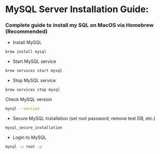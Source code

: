 # MySQL Server Installation Guide:

### Complete guide to install my SQL on MacOS via Homebrew (Recommended)

- Install MySQL
``` bash
brew install mysql
```

- Start MySQL service
``` bash
brew services start mysql
```

- Stop MySQL service
``` bash
brew services stop mysql
```

Check MySQL version
``` bash
mysql --version
```

- Secure MySQL installation (set root password, remove test DB, etc.)
``` bash
mysql_secure_installation
```

- Login to MySQL
``` bash
mysql -u root -p
```
